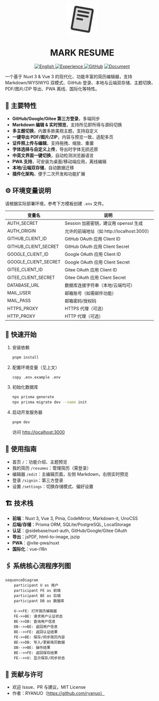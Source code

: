 <p align="center">
<img src="https://raw.githubusercontent.com/NxResume/DualMode-ResumeEditor/refs/heads/main/public/pwa-512x512.png" style="width:100px;" />
</p>

<h1 align="center">MARK RESUME</h1>

<p align="center">
<a href="README_US.md"><img src="https://img.shields.io/badge/Docs-English-blue?logo=markdown" alt="English"></a><a href="https://resume.ryanuo.cc" target="_blank">
<img src="https://img.shields.io/badge/Web-体验-brightgreen?logo=vercel" alt="Experience">
</a><a href="https://github.com/NxResume/nuxt-resume-editor"><img src="https://img.shields.io/badge/存储-本地-orange?logo=github" alt="GitHub"></a>
<a href="https://ryanuo.cc/zh/posts/resume"><img src="https://img.shields.io/badge/细节-详解-black?logo=decapcms" alt="Document"></a>
</p>

一个基于 Nuxt 3 & Vue 3 的现代化、功能丰富的简历编辑器，支持 Markdown/WYSIWYG 双模式、GitHub 登录、本地与云端双存储、主题切换、PDF/图片/ZIP 导出、PWA 离线、国际化等特性。

## 🌟 主要特性

- **GitHub/Google/Gitee 第三方登录**，多端同步
- **Markdown 编辑 & 实时预览**，支持所见即所得与源码切换
- **多主题切换**，内置多款美观主题，支持自定义
- **一键导出 PDF/图片/ZIP**，内容与预览一致，适配多页
- **证件照上传与编辑**，支持拖拽、缩放、重置
- **字体选择与自定义上传**，导出时字体无损还原
- **中英文界面一键切换**，自动检测浏览器语言
- **PWA 支持**，可安装为桌面/移动端应用，离线编辑
- **本地/云端双存储**，自动数据迁移
- **插件化架构**，便于二次开发和功能扩展

## ⚙️ 环境变量说明

请根据实际部署环境，参考下方模板创建 `.env` 文件。

| 变量名               | 说明                                       |
| -------------------- | ------------------------------------------ |
| AUTH_SECRET          | Session 加密密钥，建议用 openssl 生成      |
| AUTH_ORIGIN          | 允许的前端地址（如 http://localhost:3000） |
| GITHUB_CLIENT_ID     | GitHub OAuth 应用 Client ID                |
| GITHUB_CLIENT_SECRET | GitHub OAuth 应用 Client Secret            |
| GOOGLE_CLIENT_ID     | Google OAuth 应用 Client ID                |
| GOOGLE_CLIENT_SECRET | Google OAuth 应用 Client Secret            |
| GITEE_CLIENT_ID      | Gitee OAuth 应用 Client ID                 |
| GITEE_CLIENT_SECRET  | Gitee OAuth 应用 Client Secret             |
| DATABASE_URL         | 数据库连接字符串（本地/云端均可）          |
| MAIL_USER            | 邮箱账号（如需邮件功能）                   |
| MAIL_PASS            | 邮箱密码/授权码                            |
| HTTPS_PROXY          | HTTPS 代理（可选）                         |
| HTTP_PROXY           | HTTP 代理（可选）                          |

## 🚀 快速开始

1. 安装依赖

   ```bash
   pnpm install
   ```

2. 配置环境变量（见上文）
   ```bash
   copy .env.example .env
   ```
3. 初始化数据库
   ```bash
   npx prisma generate
   npx prisma migrate dev --name init
   ```
4. 启动开发服务器
   ```bash
   pnpm dev
   ```
   访问 [http://localhost:3000](http://localhost:3000)

## 📖 使用指南

- 首页 `/`：功能介绍、主题预览
- 我的简历 `/resumes`：管理简历（需登录）
- 编辑器 `/edit`：主编辑页面，左侧 Markdown，右侧实时预览
- 登录 `/signin`：第三方登录
- 设置 `/settings`：切换存储模式、偏好设置

## 🏗️ 技术栈

- **前端**：Nuxt 3, Vue 3, Pinia, CodeMirror, Markdown-it, UnoCSS
- **后端/存储**：Prisma ORM, SQLite/PostgreSQL, LocalStorage
- **认证**：@sidebase/nuxt-auth, GitHub/Google/Gitee OAuth
- **导出**：jsPDF, html-to-image, jszip
- **PWA**：@vite-pwa/nuxt
- **国际化**：vue-i18n

## 🖇️ 系统核心流程序列图

```mermaid
sequenceDiagram
    participant U as 用户
    participant FE as 前端
    participant BE as 后端
    participant DB as 数据库

    U->>FE: 打开简历编辑器
    FE->>BE: 请求用户认证状态
    BE->>DB: 查询用户信息
    DB-->>BE: 返回用户信息
    BE-->>FE: 返回认证结果
    FE->>BE: 保存/同步简历内容
    BE->>DB: 写入/更新简历数据
    DB-->>BE: 操作结果
    BE-->>FE: 返回保存结果
    FE-->>U: 显示保存/同步状态
```

## 🤝 贡献与许可

- 欢迎 Issue、PR 与建议，MIT License
- 作者：RYANUO（https://github.com/ryanuo）

